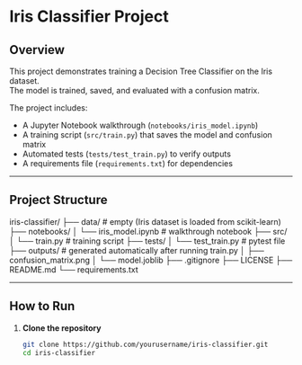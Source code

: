 # Iris Classifier Project

## Overview
This project demonstrates training a Decision Tree Classifier on the Iris dataset.  
The model is trained, saved, and evaluated with a confusion matrix.

The project includes:
- A Jupyter Notebook walkthrough (`notebooks/iris_model.ipynb`)
- A training script (`src/train.py`) that saves the model and confusion matrix
- Automated tests (`tests/test_train.py`) to verify outputs
- A requirements file (`requirements.txt`) for dependencies

---

## Project Structure

iris-classifier/
├── data/ # empty (Iris dataset is loaded from scikit-learn)
├── notebooks/
│ └── iris_model.ipynb # walkthrough notebook
├── src/
│ └── train.py # training script
├── tests/
│ └── test_train.py # pytest file
├── outputs/ # generated automatically after running train.py
│ ├── confusion_matrix.png
│ └── model.joblib
├── .gitignore
├── LICENSE
├── README.md
└── requirements.txt

---

## How to Run

1. **Clone the repository**
   ```bash
   git clone https://github.com/yourusername/iris-classifier.git
   cd iris-classifier
